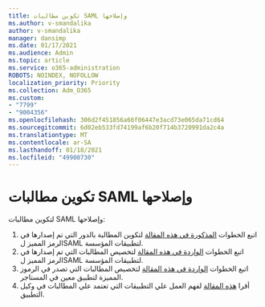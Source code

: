 ```yaml
---
title: تكوين مطالبات SAML وإصلاحها
ms.author: v-smandalika
author: v-smandalika
manager: dansimp
ms.date: 01/17/2021
ms.audience: Admin
ms.topic: article
ms.service: o365-administration
ROBOTS: NOINDEX, NOFOLLOW
localization_priority: Priority
ms.collection: Adm_O365
ms.custom:
- "7799"
- "9004356"
ms.openlocfilehash: 306d2f451856a66f06447e3acd73e065da71cd64
ms.sourcegitcommit: 6d02eb533fd74199af6b20f714b3720991da2c4a
ms.translationtype: MT
ms.contentlocale: ar-SA
ms.lasthandoff: 01/18/2021
ms.locfileid: "49900730"
---
```

# <a name="configure-and-troubleshoot-saml-claims"></a>تكوين مطالبات SAML وإصلاحها

لتكوين مطالبات SAML وإصلاحها:

1. اتبع الخطوات [المذكورة في هذه المقالة](https://docs.microsoft.com/azure/active-directory/develop/active-directory-enterprise-app-role-management) لتكوين المطالبة بالدور التي تم إصدارها في الرمز المميز لSAML لتطبيقات المؤسسة.
2. اتبع الخطوات [الواردة في هذه المقالة](https://docs.microsoft.com/azure/active-directory/develop/active-directory-saml-claims-customization) لتخصيص المطالبات التي تم إصدارها في الرمز المميز لSAML لتطبيقات المؤسسة.
3. اتبع الخطوات [الواردة في هذه المقالة](https://docs.microsoft.com/azure/active-directory/develop/active-directory-claims-mapping) لتخصيص المطالبات التي تصدر في الرموز المميزة لتطبيق معين في المستاجر.
4. أقرا [هذه المقالة](https://docs.microsoft.com/azure/active-directory/manage-apps/application-proxy-configure-for-claims-aware-applications) لفهم العمل علي التطبيقات التي تعتمد علي المطالبات في وكيل التطبيق.